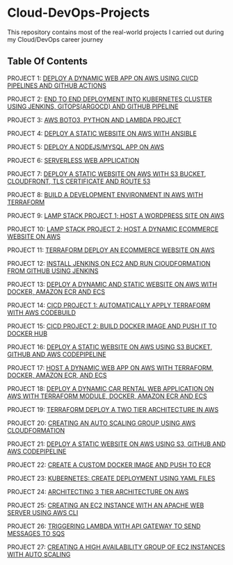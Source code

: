 # Cloud-DevOps-Projects

This repository contains most of the real-world projects I carried out during my Cloud/DevOps career journey

## Table Of Contents

PROJECT 1: [DEPLOY A DYNAMIC WEB APP ON AWS USING CI/CD PIPELINES AND GITHUB ACTIONS](https://github.com/georgeonalo/rentzone-github-actions-terraform-ecs-project)

PROJECT 2: [END TO END DEPLOYMENT INTO KUBERNETES CLUSTER USING JENKINS, GITOPS(ARGOCD) AND GITHUB PIPELINE](https://github.com/georgeonalo/GitOps)

PROJECT 3:  [AWS BOTO3, PYTHON AND LAMBDA PROJECT](https://github.com/georgeonalo/python-projects)

PROJECT 4: [DEPLOY A STATIC WEBSITE ON AWS WITH ANSIBLE](https://github.com/georgeonalo/ansible-playbooks)

PROJECT 5: [DEPLOY A NODEJS/MYSQL APP ON AWS](https://github.com/georgeonalo/deploy-a-nodejs-app-on-aws)

PROJECT 6: [SERVERLESS WEB APPLICATION](https://github.com/georgeonalo/Serverless-Web-Application)

PROJECT 7: [DEPLOY A STATIC WEBSITE ON AWS WITH S3 BUCKET, CLOUDFRONT, TLS CERTIFICATE AND ROUTE 53](https://github.com/georgeonalo/deploy-a-static-website-on-aws)

PROJECT 8: [BUILD A DEVELOPMENT ENVIRONMENT IN AWS WITH TERRAFORM](https://github.com/georgeonalo/terraform-dev-env)

PROJECT 9: [LAMP STACK PROJECT 1; HOST A WORDPRESS SITE ON AWS](https://github.com/georgeonalo/Host-a-wordpress-website-on-AWS)

PROJECT 10: [LAMP STACK PROJECT 2; HOST A DYNAMIC ECOMMERCE WEBSITE ON AWS](https://github.com/georgeonalo/Host-a-Dynamic-Ecommerce-Website-on-AWS)

PROJECT 11: [TERRAFORM DEPLOY AN ECOMMERCE WEBSITE ON AWS](https://github.com/georgeonalo/terraform-projects)

PROJECT 12: [INSTALL JENKINS ON EC2 AND RUN ClOUDFORMATION FROM GITHUB USING JENKINS](https://github.com/georgeonalo/Run-Infra-as-Code-with-Jenkins)

PROJECT 13: [DEPLOY A DYNAMIC AND STATIC WEBSITE ON AWS WITH DOCKER, AMAZON ECR AND ECS](https://github.com/georgeonalo/docker-projects)

PROJECT 14: [CICD PROJECT 1: AUTOMATICALLY APPLY TERRAFORM WITH AWS CODEBUILD](https://github.com/georgeonalo/cicd-projects)

PROJECT 15: [CICD PROJECT 2: BUILD DOCKER IMAGE AND PUSH IT TO DOCKER HUB](https://github.com/georgeonalo/cicd-build-docker-image)

PROJECT 16: [DEPLOY A STATIC WEBSITE ON AWS USING S3 BUCKET, GITHUB AND AWS CODEPIPELINE](https://github.com/georgeonalo/Deploy-a-static-website-using-AWS-CodePipeline-S3-and-GitHub-2)

PROJECT 17: [HOST A DYNAMIC WEB APP ON AWS WITH TERRAFORM, DOCKER, AMAZON ECR, AND ECS](https://github.com/georgeonalo/rentzone-terraform-ecs-project)

PROJECT 18: [DEPLOY A DYNAMIC CAR RENTAL WEB APPLICATION ON AWS WITH TERRAFORM MODULE, DOCKER, AMAZON ECR AND ECS](https://github.com/georgeonalo/terraform-modules)

PROJECT 19: [TERRAFORM DEPLOY A TWO TIER ARCHITECTURE IN AWS](https://github.com/georgeonalo/Terraform-Deploy-a-Two-Tier-Architecture-in-AWS)

PROJECT 20: [CREATING AN AUTO SCALING GROUP USING AWS CLOUDFORMATION](https://github.com/georgeonalo/Creating-an-Auto-Scaling-Group-using-AWS-CloudFormation)

PROJECT 21: [DEPLOY A STATIC WEBSITE ON AWS USING S3, GITHUB AND AWS CODEPIPELINE]([https://github.com/georgeonalo/CI-CD-Pipeline-with-AWS-CodePipeline](https://github.com/georgeonalo/Deploy-a-static-website-using-AWS-CodePipeline-S3-and-GitHub-2))

PROJECT 22: [CREATE A CUSTOM DOCKER IMAGE AND PUSH TO ECR](https://github.com/georgeonalo/Create-a-Custom-Docker-Image)

PROJECT 23: [KUBERNETES: CREATE DEPLOYMENT USING YAML FILES
](https://github.com/georgeonalo/Kubernetes-Create-Deployments-Using-YAML-Files)

PROJECT 24: [ARCHITECTING 3 TIER ARCHITECTURE ON AWS](https://github.com/georgeonalo/hello-world)

PROJECT 25: [CREATING AN EC2 INSTANCE WITH AN APACHE WEB SERVER USING AWS CLI](https://github.com/georgeonalo/Creating-an-EC2-instance-with-an-Apache-Web-Server-Using-AWS-CLI)

PROJECT 26: [TRIGGERING LAMBDA WITH API GATEWAY TO SEND MESSAGES TO SQS](https://github.com/georgeonalo/Triggering-Lambda-with-API-Gateway-to-Send-Messages-to-SQS)

PROJECT 27: [CREATING A HIGH AVAILABILITY GROUP OF EC2 INSTANCES WITH AUTO SCALING](https://github.com/georgeonalo/Creating-a-High-Availability-Group-of-EC2-Instances-with-Auto-Scaling)


